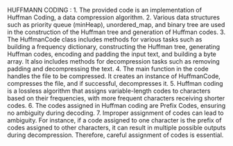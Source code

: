 HUFFMANN CODING :
    1. The provided code is an implementation of Huffman Coding, a data compression algorithm.
    2. Various data structures such as priority queue (minHeap), unordered_map, and binary tree are used in the construction of the Huffman tree and generation of Huffman codes.
    3. The HuffmanCode class includes methods for various tasks such as building a frequency dictionary, constructing the Huffman tree, generating Huffman codes, encoding and padding the input text, and building a byte array. It also includes methods for decompression tasks such as removing padding and decompressing the text.
    4. The main function in the code handles the file to be compressed. It creates an instance of HuffmanCode, compresses the file, and if successful, decompresses it.
    5. Huffman coding is a lossless algorithm that assigns variable-length codes to characters based on their frequencies, with more frequent characters receiving shorter codes.
    6. The codes assigned in Huffman coding are Prefix Codes, ensuring no ambiguity during decoding.
    7. Improper assignment of codes can lead to ambiguity. For instance, if a code assigned to one character is the prefix of codes assigned to other characters, it can result in multiple possible outputs during decompression. Therefore, careful assignment of codes is essential.
